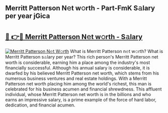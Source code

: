 ## Merritt Patterson N𝚎t w𝚘rth - Part-FmK S𝚊lary per year jGica

# <h2><a href="http://gc47vbl.nevu.top/?p=Merritt+Patterson">🔗 👉🔴 Merritt Patterson N𝚎t w𝚘rth - S𝚊lary</a></h2>

[![Merritt Patterson N𝚎t W𝚘rth](https://i.imgur.com/Oavwk0R.jpeg)](http://gc47vbl.nevu.top/?p=Merritt+Patterson)
What is Merritt Patterson n𝚎t w𝚘rth? What is Merritt Patterson s𝚊lary per year?
This rich person's Merritt Patterson net worth is considerable, earning him a place among the industry's most financially successful. Although his annual salary is considerable, it is dwarfed by his believed Merritt Patterson net worth, which stems from his numerous business ventures and real estate holdings. With a Merritt Patterson net worth placing him among the world's richest, this man is celebrated for his business acumen and financial shrewdness. This affluent individual, whose Merritt Patterson net worth is in the billions and who earns an impressive salary, is a prime example of the force of hard labor, dedication, and financial acumen.
